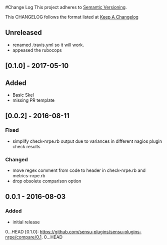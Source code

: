 #Change Log
This project adheres to [Semantic Versioning](http://semver.org/).

This CHANGELOG follows the format listed at [Keep A Changelog](http://keepachangelog.com/)

## Unreleased
- renamed .travis.yml so it will work.
- appeased the rubocops
## [0.1.0] - 2017-05-10
## Added
- Basic Skel
- missing PR template

## [0.0.2] - 2016-08-11

### Fixed
- simplify check-nrpe.rb output due to variances in different nagios plugin check results

### Changed
- move regex comment from code to header in check-nrpe.rb and metrics-nrpe.rb
- drop obsolete comparison option

## 0.0.1 - 2016-08-03

### Added
- initial release

[Unreleased]: https://github.com/sensu-plugins/sensu-plugins-nrpe/compare/0.1.
0...HEAD
[0.1.0]: https://github.com/sensu-plugins/sensu-plugins-nrpe/compare/0.1.
0...HEAD
